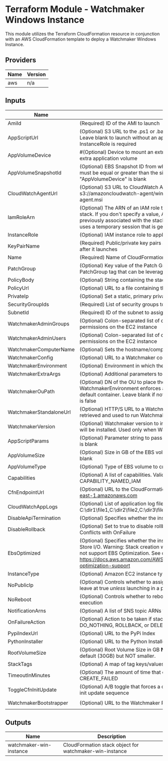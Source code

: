 # Terraform Module - Watchmaker Windows Instance

This module utilizes the Terraform CloudFormation resource in conjunction
with an AWS CloudFormation template to deploy a Watchmaker Windows Instance.

<!-- BEGIN TFDOCS -->
## Providers

| Name | Version |
|------|---------|
| aws | n/a |

## Inputs

| Name | Description | Type | Default | Required |
|------|-------------|------|---------|:-----:|
| AmiId | (Required) ID of the AMI to launch | `string` | n/a | yes |
| AppScriptUrl | (Optional) S3 URL to the .ps1 or .bat application script in an S3 bucket (s3://). Leave blank to launch without an application script. If specified, an appropriate InstanceRole is required | `string` | n/a | yes |
| AppVolumeDevice | #(Optional) Device to mount an extra EBS volume. Leave blank to launch without an extra application volume | `string` | n/a | yes |
| AppVolumeSnapshotId | (Optional) EBS Snapshot ID from which to create the AppVolume. "AppVolumeSize" must be equal or greater than the size of the snapshot. Ignored if "AppVolumeDevice" is blank | `string` | n/a | yes |
| CloudWatchAgentUrl | (Optional) S3 URL to CloudWatch Agent installer. Example: s3://amazoncloudwatch-agent/windows/amd64/latest/amazon-cloudwatch-agent.msi | `string` | n/a | yes |
| IamRoleArn | (Optional) The ARN of an IAM role that AWS CloudFormation assumes to create the stack. If you don't specify a value, AWS CloudFormation uses the role that was previously associated with the stack. If no role is available, AWS CloudFormation uses a temporary session that is generated from your user credentials | `string` | n/a | yes |
| InstanceRole | (Optional) IAM instance role to apply to the instance | `string` | n/a | yes |
| KeyPairName | (Required) Public/private key pairs allow you to securely connect to your instance after it launches | `string` | n/a | yes |
| Name | (Required) Name of CloudFormation Stack | `string` | n/a | yes |
| PatchGroup | (Optional) Key value of the Patch Group tag. Controls whether to create a PatchGroup tag that can be leveraged via SSM to auto-update instances. | `string` | n/a | yes |
| PolicyBody | (Optional) String containing the stack policy body. Conflicts with PolicyUrl | `string` | n/a | yes |
| PolicyUrl | (Optional) URL to a file containing the stack policy. Conflicts with PolicyBody | `string` | n/a | yes |
| PrivateIp | (Optional) Set a static, primary private IP. Leave blank to auto-select a free IP | `string` | n/a | yes |
| SecurityGroupIds | (Required) List of security groups to apply to the instance | `string` | n/a | yes |
| SubnetId | (Required) ID of the subnet to assign to the instance | `string` | n/a | yes |
| WatchmakerAdminGroups | (Optional) Colon-separated list of domain groups that should have admin permissions on the EC2 instance | `string` | n/a | yes |
| WatchmakerAdminUsers | (Optional) Colon-separated list of domain users that should have admin permissions on the EC2 instance | `string` | n/a | yes |
| WatchmakerComputerName | (Optional) Sets the hostname/computername within the OS | `string` | n/a | yes |
| WatchmakerConfig | (Optional) URL to a Watchmaker config file | `string` | n/a | yes |
| WatchmakerEnvironment | (Optional) Environment in which the instance is being deployed | `string` | n/a | yes |
| WatchmakerExtraArgs | (Optional) Additional parameters to be passed to the Watchmaker CLI | `string` | n/a | yes |
| WatchmakerOuPath | (Optional) DN of the OU to place the instance when joining a domain. If blank and WatchmakerEnvironment enforces a domain join, the instance will be placed in a default container. Leave blank if not joining a domain, or if WatchmakerEnvironment is false | `string` | n/a | yes |
| WatchmakerStandaloneUrl | (Optional) HTTP/S URL to a Watchmaker standalone executable. The file will be retrieved and used to run Watchmaker, instead of installing Watchmaker from PyPi | `string` | n/a | yes |
| WatchmakerVersion | (Optional) Watchmaker version to install. When blank (the default) the latest version will be installed. Used only when Watchmaker is installed from PyPi | `string` | n/a | yes |
| AppScriptParams | (Optional) Parameter string to pass to the application script. Ignored if AppScriptUrl is blank | `string` | `""` | no |
| AppVolumeSize | (Optional) Size in GB of the EBS volume to create. Ignored if AppVolumeDevice is blank | `string` | `"1"` | no |
| AppVolumeType | (Optional) Type of EBS volume to create. Ignored if AppVolumeDevice is blank | `string` | `"gp2"` | no |
| Capabilities | (Optional) A list of capabilities. Valid values: CAPABILITY\_IAM or CAPABILITY\_NAMED\_IAM | `list(string)` | `[]` | no |
| CfnEndpointUrl | (Optional) URL to the CloudFormation Endpoint. e.g. https://cloudformation.us-east-1.amazonaws.com | `string` | `"https://cloudformation.us-east-1.amazonaws.com"` | no |
| CloudWatchAppLogs | (Optional) List of application log file paths to send to CloudWatch. Example: C:\dir1\file1,C:\dir2\file2,C:\dir3\file3 | `list(string)` | `[]` | no |
| DisableApiTermination | (Optional) Specifies whether the instance can be terminated through the API. | `bool` | `false` | no |
| DisableRollback | (Optional) Set to true to disable rollback of the stack if stack creation failed. Conflicts with OnFailure | `string` | `false` | no |
| EbsOptimized | (Optional) Specifies whether the instance is optimized for Amazon Elastic Block Store I/O. Warning: Stack creation will fail if set to true and the instance type does not support EBS Optimization. See complete list of supported instances here: https://docs.aws.amazon.com/AWSEC2/latest/UserGuide/EBSOptimized.html#ebs-optimization-support | `bool` | `false` | no |
| InstanceType | (Optional) Amazon EC2 instance type | `string` | `"t2.micro"` | no |
| NoPublicIp | (Optional) Controls whether to assign the instance a public IP. Recommended to leave at true _unless_ launching in a public subnet | `bool` | `true` | no |
| NoReboot | (Optional) Controls whether to reboot the instance as the last step of cfn-init execution | `bool` | `false` | no |
| NotificationArns | (Optional) A list of SNS topic ARNs to publish stack related events | `list(string)` | `[]` | no |
| OnFailureAction | (Optional) Action to be taken if stack creation fails. This must be one of: DO\_NOTHING, ROLLBACK, or DELETE. Conflicts with DisableRollback | `string` | `"DO_NOTHING"` | no |
| PypiIndexUrl | (Optional) URL to the PyPi Index | `string` | `"https://pypi.org/simple"` | no |
| PythonInstaller | (Optional) URL to the Python Installer Executable | `string` | `"https://www.python.org/ftp/python/3.6.4/python-3.6.4-amd64.exe"` | no |
| RootVolumeSize | (Optional) Root Volume Size in GB **NOTE** This value can be set larger than the default (30GB) but NOT smaller. | `string` | `"30"` | no |
| StackTags | (Optional) A map of tag keys/values to associate with this stack | `map(string)` | `{}` | no |
| TimeoutInMinutes | (Optional) The amount of time that can pass before the stack status becomes CREATE\_FAILED | `string` | `"30"` | no |
| ToggleCfnInitUpdate | (Optional) A/B toggle that forces a change to instance metadata, triggering the cfn-init update sequence | `string` | `"A"` | no |
| WatchmakerBootstrapper | (Optional) URL to the Watchmaker PowerShell bootstrapper for Windows | `string` | `"https://raw.githubusercontent.com/plus3it/watchmaker/master/docs/files/bootstrap/watchmaker-bootstrap.ps1"` | no |

## Outputs

| Name | Description |
|------|-------------|
| watchmaker-win-instance | CloudFormation stack object for watchmaker-win-instance |

<!-- END TFDOCS -->
